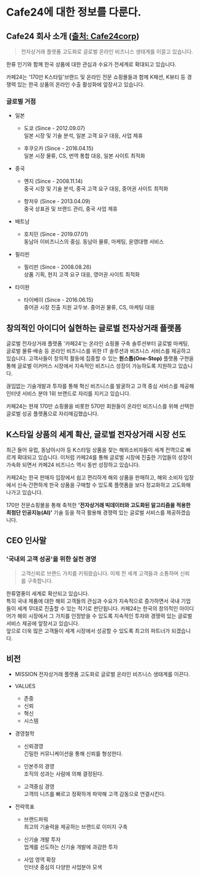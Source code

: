# Cafe24에 대한 정보를 다룬다.

## Cafe24 회사 소개 ([출처: Cafe24corp](https://www.cafe24corp.com/))

>전자상거래 플랫폼 고도화로 글로벌 온라인 비즈니스 생태계를 이끌고 있습니다.

한류 인기와 함께 한국 상품에 대한 관심과 수요가 전세계로 확대되고 있습니다.

카페24는 '170만 K스타일'브랜드 및 온라인 전문 쇼핑몰들과 함께 K패션, K뷰티 등 경쟁력 있는 한국 상품의 온라인 수출 활성화에 앞장서고 있습니다.   

### 글로벌 거점 
* 일본
  * 도쿄 (Since - 2012.09.07)  
    일본 시장 및 기술 분석, 일본 고객 요구 대응, 사업 제휴  
  
  * 후쿠오카 (Since - 2016.04.15)  
    일본 시장 물류, CS, 번역 통합 대응, 일본 사이트 최적화
    
* 중국
  * 옌지 (Since - 2008.11.14)  
    중국 시장 및 기술 분석, 중국 고객 요구 대응, 중어권 사이트 최적화  
    
  * 항저우 (Since - 2013.04.09)  
    중국 상표권 및 브랜드 관리, 중국 사업 제휴
    
* 배트남  
  * 호치민 (Since - 2019.07.01)  
    동남아 이비즈니스의 중심. 동남아 물류, 마케팅, 윤영대행 서비스  
    
* 필리핀
  * 필리핀 (Since - 2008.08.26)  
    상품 기획, 현지 고객 요구 대응, 영어권 사이트 최적화  
    
* 타이완
  * 타이베이 (Since - 2016.06.15)  
    중어권 시장 진출 지원 교두보. 중어권 물류, CS, 마케팅 대응  

## 창의적인 아이디어 실현하는 글로벌 전자상거래 플랫폼

글로벌 전자상거래 플랫폼 '카페24'는 온라인 쇼핑몰 구축 솔루션부터 글로벌 마케팅, 글로벌 물류·배송 등 온라인 비즈니스를 위한 IT 솔루션과
비즈니스 서비스를 제공하고 있습니다. 고객사들이 창의적 활동에 집중할 수 있는 **원스톱(One-Stop)** 플랫폼 구현을 통해 글로벌 이커머스
시장에서 지속적인 비즈니스 성장이 가능하도록 지원하고 있습니다.    

끊임없는 기술개발과 투자를 통해 혁신 비즈니스를 발굴하고 고객 중심 서비스를 제공해 인터넷 서비스 분야 1위 브랜드로 자리를 지키고 있습니다.   

카페24는 현재 170만 쇼핑몰을 비롯한 570만 회원들이 온라인 비즈니스를 위해 선택한 글로벌 성공 플랫폼으로 자리매김했습니다.  

## K스타일 상품의 세계 확산, 글로벌 전자상거래 시장 선도  

최근 들어 유럽, 동남아시아 등 K스타일 상품을 찾는 해외소비자들이 세계 전역으로 빠르게 확대되고 있습니다. 이처럼 카페24를 통해 글로벌 시장에
진출한 기업들의 성장이 가속화 되면서 카페24 비즈니스 역시 동반 성장하고 있습니다.  

카페24는 한국 판매자 입장에서 쉽고 편리하게 해외 상품을 판매하고, 해외 소비자 입장에서 신속·간편하게 한국 상품을 구매할 수 있도록
플랫폼을 보다 정교화하고 고도화해 나가고 있습니다.   

170만 전문쇼핑몰을 통해 축적한 **'전자상거래 빅데이터와 고도화된 알고리즘을 적용한 최첨단 인공지능(AI)'** 기술 등을 적극 활용해
경쟁력 있는 글로벌 서비스를 제공하겠습니다.   


## CEO 인사말
### '국내외 고객 성공'을 위한 실천 경영
> 고객신뢰로 브랜드 가치를 키워왔습니다. 이제 전 세계 고객들과 소통하며 신뢰를 구축합니다.   

한류열풍이 세계로 확산되고 있습니다.  
특히 국내 제품에 대한 해외 고객들의 관심과 수요가 지속적으로 증가하면서 국내 기업들이 세계 무대로 진출할 수 있는 적기로 판단됩니다.
카페24는 한국의 창의적인 아이디어가 해외 시장에서 그 가치를 인정받을 수 있도록 지속적인 투자와 경쟁력 있는 글로벌 서비스 제공에 앞장서고 있습니다.   
앞으로 더욱 많은 고객들이 세계 시장에서 성공할 수 있도록 최고의 파트너가 되겠습니다.   

## 비전
* MISSION 
  전자상거래 플랫폼 고도화로 글로벌 온라인 비즈니스 생태계를 이끈다.  
  
* VALUES  
  * 존중
  * 신뢰
  * 혁신
  * 시스템
  
* 경영철학
  * 신뢰경영  
    긴밀한 커뮤니케이션을 통해 신뢰를 형성한다.
  
  * 인본주의 경영  
    조직의 성과는 사람에 의해 결정된다.
    
  * 고객중심 경영  
    고객의 니즈를 빠르고 정확하게 파악해 고객 감동으로 연결시킨다.
    
* 전략목표
  * 브랜드파워  
    최고의 기술력을 제공하는 브랜드로 이미지 구축  
  
  * 신기술 개발 투자  
    업계를 선도하는 신기술 개발에 과감한 투자   
    
  * 사업 영역 확장  
    인터넷 중심의 다양한 사업분야 모색  
    
